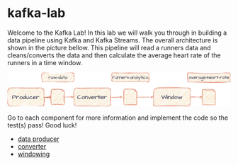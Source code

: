 # kafka-lab

Welcome to the Kafka Lab! In this lab we will walk you through in building a data pipeline using Kafka and Kafka
Streams.
The overall architecture is shown in the picture bellow. This pipeline will read a runners data and cleans/converts
the data and then calculate the average heart rate of the runners in a time window.

![img.png](img.png)

Go to each component for more information and implement the code so the test(s) pass! Good luck!

- [data producer](https://github.com/bakdata/kafka-lab/tree/main/data-producer)
- [converter](https://github.com/bakdata/kafka-lab/tree/init-commit/converter)
- [windowing](https://github.com/bakdata/kafka-lab/tree/init-commit/windowing)
